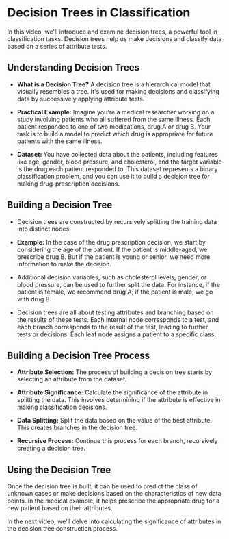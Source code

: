 # Decision Trees in Classification

In this video, we'll introduce and examine decision trees, a powerful tool in classification tasks. Decision trees help us make decisions and classify data based on a series of attribute tests.

## Understanding Decision Trees

- **What is a Decision Tree?** A decision tree is a hierarchical model that visually resembles a tree. It's used for making decisions and classifying data by successively applying attribute tests.

- **Practical Example:** Imagine you're a medical researcher working on a study involving patients who all suffered from the same illness. Each patient responded to one of two medications, drug A or drug B. Your task is to build a model to predict which drug is appropriate for future patients with the same illness.

- **Dataset:** You have collected data about the patients, including features like age, gender, blood pressure, and cholesterol, and the target variable is the drug each patient responded to. This dataset represents a binary classification problem, and you can use it to build a decision tree for making drug-prescription decisions.

## Building a Decision Tree

- Decision trees are constructed by recursively splitting the training data into distinct nodes.

- **Example:** In the case of the drug prescription decision, we start by considering the age of the patient. If the patient is middle-aged, we prescribe drug B. But if the patient is young or senior, we need more information to make the decision.

- Additional decision variables, such as cholesterol levels, gender, or blood pressure, can be used to further split the data. For instance, if the patient is female, we recommend drug A; if the patient is male, we go with drug B.

- Decision trees are all about testing attributes and branching based on the results of these tests. Each internal node corresponds to a test, and each branch corresponds to the result of the test, leading to further tests or decisions. Each leaf node assigns a patient to a specific class.

## Building a Decision Tree Process

- **Attribute Selection:** The process of building a decision tree starts by selecting an attribute from the dataset.

- **Attribute Significance:** Calculate the significance of the attribute in splitting the data. This involves determining if the attribute is effective in making classification decisions.

- **Data Splitting:** Split the data based on the value of the best attribute. This creates branches in the decision tree.

- **Recursive Process:** Continue this process for each branch, recursively creating a decision tree.

## Using the Decision Tree

Once the decision tree is built, it can be used to predict the class of unknown cases or make decisions based on the characteristics of new data points. In the medical example, it helps prescribe the appropriate drug for a new patient based on their attributes.

In the next video, we'll delve into calculating the significance of attributes in the decision tree construction process.

